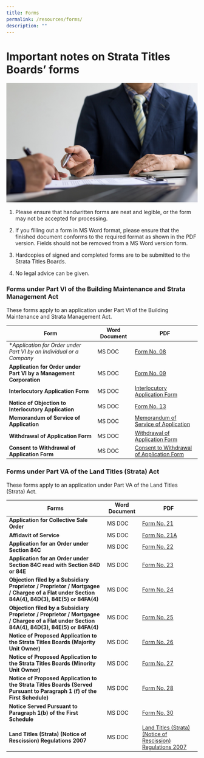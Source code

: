 ```yaml
---
title: Forms
permalink: /resources/forms/
description: ""
---
```

# Important notes on Strata Titles Boards’ forms

![](/images/important%20information%20.jpg)

1.  Please ensure that handwritten forms are neat and legible, or the form may not be accepted for processing.
    
2.  If you filling out a form in MS Word format, please ensure that the finished document conforms to the required format as shown in the PDF version. Fields should not be removed from a MS Word version form.
    
3.  Hardcopies of signed and completed forms are to be submitted to the Strata Titles Boards.
    
4.  No legal advice can be given.

### Forms under Part VI of the Building Maintenance and Strata Management Act


These forms apply to an application under Part VI of the Building Maintenance and Strata Management Act.



| Form | Word Document | PDF |
| -------- | -------- | -------- |
| **Application for Order under Part VI by an Individual or a Company*   | MS DOC   |[Form No. 08](/files/Forms/form-8.pdf)   |
| **Application for Order under Part VI by a Management Corporation**  | MS DOC   |[Form No. 09](/files/Forms/form-9-05042021.pdf) |
| **Interlocutory Application Form** | MS DOC   |[Interlocutory Application Form](/files/Forms/revised-interlocutory-application-form-dec2022.pdf) |
| **Notice of Objection to Interlocutory Application**| MS DOC   |[Form No. 13](/files/Forms/notice-of-objection-to-interlocutory-application-form-13.pdf)|
| **Memorandum of Service of Application**| MS DOC   |[Memorandum of Service of Application](/files/Forms/memorandum-of-service-of-application.pdf)|
| **Withdrawal of Application Form**| MS DOC   |[Withdrawal of Application Form](/files/Forms/withdrawal-of-application-form(applicant)-060821.pdf)
|**Consent to Withdrawal of Application Form**| MS DOC   |[Consent to Withdrawal of Application Form](/files/consent-to-withdrawal-of-application-form(respondent)-06082021.pdf)



### Forms under Part VA of the Land Titles (Strata) Act


These forms apply to an application under Part VA of the Land Titles (Strata) Act.



| Forms | Word Document | PDF |
| -------- | -------- | -------- |
| **Application for Collective Sale Order**    | MS DOC    | [Form No. 21](/files/Forms/form-21.pdf)   |
| **Affidavit of Service**   | MS DOC    | [Form No. 21A](/files/Forms/form-21a.pdf)   |
| **Application for an Order under Section 84C**  | MS DOC    | [Form No. 22](/files/Forms/form-22.pdf)  |
| **Application for an Order under Section 84C read with Section 84D or 84E**  | MS DOC    | [Form No. 23](/files/Forms/form-23.pdf)|
| **Objection filed by a Subsidiary Proprietor / Proprietor / Mortgagee / Chargee of a Flat under Section 84A(4), 84D(3), 84E(5) or 84FA(4)** | MS DOC    | [Form No. 24](/files/Forms/form-24.pdf)|
| **Objection filed by a Subsidiary Proprietor / Proprietor / Mortgagee / Chargee of a Flat under Section 84A(4), 84D(3), 84E(5) or 84FA(4)**| MS DOC    | [Form No. 25](/files/Forms/form-25.pdf)|
| **Notice of Proposed Application to the Strata Titles Boards (Majority Unit Owner)** | MS DOC    | [Form No. 26](/files/Forms/form26.pdf)|
| **Notice of Proposed Application to the Strata Titles Boards (Minority Unit Owner)**| MS DOC    | [Form No. 27](/files/Forms/form27.pdf)|
| **Notice of Proposed Application to the Strata Titles Boards (Served Pursuant to Paragraph 1 (f) of the First Schedule)**| MS DOC    | [Form No. 28](/files/Forms/form28.pdf)|
| **Notice Served Pursuant to Paragraph 1(b) of the First Schedule**| MS DOC    | [Form No. 30](/files/Forms/form30.pdf)|
| **Land Titles (Strata) (Notice of Rescission) Regulations 2007**| MS DOC    | [Land Titles (Strata) (Notice of Rescission) Regulations 2007](/files/Forms/lt(s)a_reg_-_rescission_notice.pdf)|